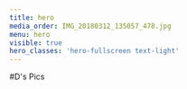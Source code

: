 ```yaml
---
title: hero
media_order: IMG_20180312_135057_478.jpg
menu: hero
visible: true
hero_classes: 'hero-fullscreen text-light'
---
```


#D's Pics